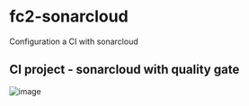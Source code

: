 # fc2-sonarcloud
Configuration a CI with sonarcloud

 ## CI project - sonarcloud with quality gate
![image](https://github.com/tiagoleal/fc3-sonarcloud/assets/5727529/5c370814-a97a-4496-98d1-a27247210e0e)
